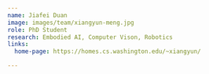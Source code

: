 ```yaml
---
name: Jiafei Duan
image: images/team/xiangyun-meng.jpg
role: PhD Student
research: Embodied AI, Computer Vison, Robotics
links:
  home-page: https://homes.cs.washington.edu/~xiangyun/

---
```




